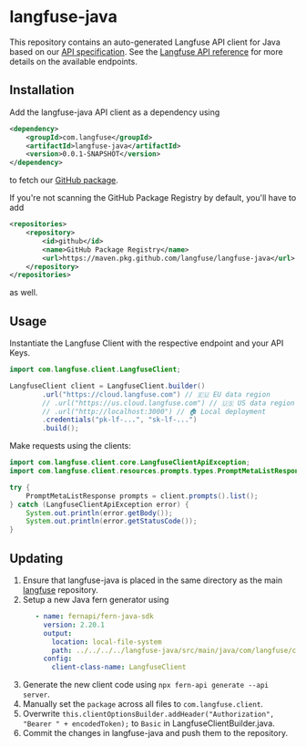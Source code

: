 # langfuse-java

This repository contains an auto-generated Langfuse API client for Java based on our [API specification](https://github.com/langfuse/langfuse/tree/main/fern/apis/server).
See the [Langfuse API reference](https://api.reference.langfuse.com) for more details on the available endpoints.

## Installation

Add the langfuse-java API client as a dependency using 
```xml
<dependency>
    <groupId>com.langfuse</groupId>
    <artifactId>langfuse-java</artifactId>
    <version>0.0.1-SNAPSHOT</version>
</dependency>
```
to fetch our [GitHub package](https://github.com/langfuse/langfuse-java/packages/2423464).

If you're not scanning the GitHub Package Registry by default, you'll have to add
```xml
<repositories>
    <repository>
        <id>github</id>
        <name>GitHub Package Registry</name>
        <url>https://maven.pkg.github.com/langfuse/langfuse-java</url>
    </repository>
</repositories>
```
as well.

## Usage

Instantiate the Langfuse Client with the respective endpoint and your API Keys.

```java
import com.langfuse.client.LangfuseClient;

LangfuseClient client = LangfuseClient.builder()
        .url("https://cloud.langfuse.com") // 🇪🇺 EU data region
        // .url("https://us.cloud.langfuse.com") // 🇺🇸 US data region
        // .url("http://localhost:3000") // 🏠 Local deployment
        .credentials("pk-lf-...", "sk-lf-...")
        .build();
```

Make requests using the clients:

```java
import com.langfuse.client.core.LangfuseClientApiException;
import com.langfuse.client.resources.prompts.types.PromptMetaListResponse;

try {
    PromptMetaListResponse prompts = client.prompts().list();
} catch (LangfuseClientApiException error) {
    System.out.println(error.getBody());
    System.out.println(error.getStatusCode());
}
```

## Updating

1. Ensure that langfuse-java is placed in the same directory as the main [langfuse](https://github.com/langfuse/langfuse) repository.
2. Setup a new Java fern generator using
   ```yaml
      - name: fernapi/fern-java-sdk
        version: 2.20.1
        output:
          location: local-file-system
          path: ../../../../langfuse-java/src/main/java/com/langfuse/client/
        config:
          client-class-name: LangfuseClient
   ```
3. Generate the new client code using `npx fern-api generate --api server`.
4. Manually set the `package` across all files to `com.langfuse.client`.
5. Overwrite `this.clientOptionsBuilder.addHeader("Authorization", "Bearer " + encodedToken);` to `Basic` in LangfuseClientBuilder.java.
6. Commit the changes in langfuse-java and push them to the repository.
